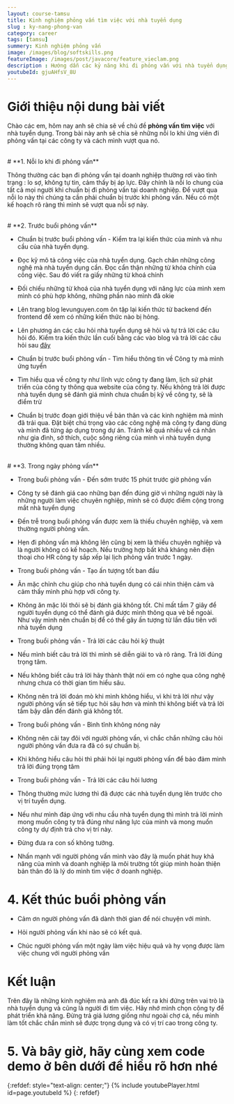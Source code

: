 ```yaml
---
layout: course-tamsu
title: Kinh nghiệm phỏng vấn tìm việc với nhà tuyển dụng
slug : ky-nang-phong-van
category: career
tags: [tamsu]
summery: Kinh nghiệm phỏng vấn  
image: /images/blog/softskills.png
featureImage: /images/post/javacore/feature_vieclam.png
description : Hướng dẫn các kỷ năng khi đi phỏng vấn với nhà tuyển dụng
youtubeId: gjuAHfsV_8U
---
```


# **Giới thiệu nội dung bài viết**

Chào các em, hôm nay anh sẽ chia sẽ về chủ đề <b> phỏng vấn tìm việc</b> với nhà tuyển dụng. Trong bài này anh sẽ chia sẽ những nỗi lo khi ứng viên đi phỏng vấn tại các công ty và cách mình vượt qua nó.


<br>
# **1. Nỗi lo khi đi phỏng vấn**

Thông thường các bạn đi phỏng vấn tại doanh nghiệp thường rơi vào tình trạng : lo sợ, không tự tin, cảm thấy bị áp lực. Đây chính là nỗi lo chung của tất cả mọi người khi chuẩn bị đi phỏng vấn tại doanh nghiệp. Để vượt qua nỗi lo này thì chúng ta cần phải chuẩn bị trước khi phỏng vấn. Nếu có một kế hoạch rõ ràng thì mình sẽ vượt qua nỗi sợ này.

<br>
# **2. Trước buổi phỏng vấn**

- Chuẩn bị trước buổi phỏng vấn  - Kiểm tra lại kiến thức của mình và nhu cầu của nhà tuyển dụng.

+ Đọc kỹ mô tả công việc của nhà tuyển dụng. Gạch chân những công nghệ mà nhà tuyển dụng cần. Đọc cẩn thận những từ khóa chính của công việc. Sau đó viết ra giấy những từ khoá chính

+ Đối chiếu những từ khoá của nhà tuyển dụng với năng lực của mình xem mình có phù hợp không, những phần nào mình đã okie

+ Lên trang blog levunguyen.com ôn tập lại kiến thức từ backend đến frontend để xem có những kiến thức nào bị hỏng. 

+ Lên phương án các câu hỏi nhà tuyển dụng sẽ hỏi và tự trả lời các câu hỏi đó. Kiểm tra kiến thức lần cuối bằng các vào blog và trả lời các câu hỏi sau [đây](https://levunguyen.com/career/2020/07/11/cau-hoi-phong-van-cua-nha-tuyen-dung/)

- Chuẩn bị trước buổi phỏng vấn  - Tìm hiểu thông tin về Công ty mà mình ứng tuyển

+ Tìm hiểu qua về công ty như lĩnh vực công ty đang làm, lịch sử phát triển của công ty thông qua website của công ty.
Nếu không trả lời được nhà tuyển dụng sẽ đánh giá mình chưa chuẩn bị kỷ về công ty, sẽ là điểm trừ

+ Chuẩn bị trước đoạn giới thiệu về bản thân và các kinh nghiệm mà mình đã trải qua. Đặt biệt chú trọng vào các công nghệ mà công ty đang dùng và mình đã từng áp dụng trong dự án. Tránh kể quá nhiều về cá nhân như gia đình, sở thích, cuộc sống riêng của mình vì nhà tuyển dụng thường không quan tâm nhiều.

<br>
# **3. Trong ngày phỏng vấn**

- Trong buổi phỏng vấn - Đến sớm trước 15 phút trước giờ phỏng vấn

+ Công ty sẽ đánh giá cao những bạn đến đúng giờ vì những người này là những người làm việc chuyên nghiệp, mình sẽ có được điểm cộng trong mắt nhà tuyển dụng

+ Đến trễ trong buổi phỏng vấn được xem là thiếu chuyên nghiệp, và xem thường người phỏng vấn.

+ Hẹn đi phỏng vấn mà không lên cũng bị xem là thiếu chuyên nghiệp và là người không có kế hoạch. Nếu trường hợp bất khả kháng nên điện thoại cho HR công ty sắp xếp lại lịch phỏng vấn trước 1 ngày.

- Trong buổi phỏng vấn - Tạo ấn tượng tốt ban đầu 

+ Ăn mặc chỉnh chu giúp cho nhà tuyển dụng có cái nhìn thiện cảm và cảm thấy mình phù hợp với công ty.

+ Không ăn mặc lôi thôi sẽ bị đánh giá không tốt. Chỉ mất tầm 7 giây để người tuyển dụng có thể đánh giá được mình thông qua vẻ bề ngoài. Như vậy mình nên chuẩn bị để có thể gây ấn tượng từ lần đầu tiên với nhà tuyển dụng

- Trong buổi phỏng vấn - Trả lời các câu hỏi kỹ thuật 

+ Nếu mình biết câu trả lời thì mình sẽ diễn giải to và rõ ràng. Trả lời đúng trọng tâm.

+ Nếu không biết câu trả lời hãy thành thật nói em có nghe qua công nghệ nhưng chưa có thời gian tìm hiểu sâu.

+ Không nên trả lời đoán mò khi mình không hiểu, vì khi trả lời như vậy người phỏng vấn sẽ tiếp tục hỏi sâu hơn và mình thì không biết và trả lời tầm bậy dẫn đến đánh giá không tốt.

- Trong buổi phỏng vấn - Bình tĩnh không nóng nảy 

+ Không nên cãi tay đôi với người phỏng vấn, vì chắc chắn những câu hỏi người phỏng vấn đưa ra đã có sự chuẩn bị.

+ Khi không hiểu câu hỏi thì phải hỏi lại người phỏng vấn để bảo đảm mình trả lời đúng trọng tâm

- Trong buổi phỏng vấn - Trả lời các câu hỏi lương

+ Thông thường mức lương thì đã được các nhà tuyển dụng lên trước cho vị trí tuyển dụng.

+ Nếu như mình đáp ứng với nhu cầu nhà tuyển dụng thì mình trả lời mình mong muốn công ty trả đúng như năng lực của mình và mong muốn công ty dự định trả cho vị trí này. 

+ Đừng đưa ra con số không tưởng.

+ Nhấn mạnh với người phỏng vấn mình vào đây là muốn phát huy khả năng của mình và doanh nghiệp là môi trường tốt giúp mình hoàn thiện bản thân đó là lý do mình tìm việc ở doanh nghiệp.

# **4. Kết thúc buổi  phỏng vấn**

+ Cảm ơn người phỏng vấn đã dành thời gian để nói chuyện với mình.

+ Hỏi người phỏng vấn khi nào sẽ có kết quả.

+ Chúc người phỏng vấn một ngày làm việc hiệu quả và hy vọng được làm việc chung với người phỏng vấn


# **Kết luận**

Trên đây là những kinh nghiệm mà anh đã đúc kết ra khi đứng trên vai trò là nhà tuyển dụng và cũng là người đi tìm việc.
Hãy nhớ mình chọn công ty để phát triển khả năng. Đừng trả giá lương giống như ngoài chợ cá, nếu mình làm tốt chắc chắn mình sẽ được trọng dụng và có vị trí cao trong công ty.


# **5. Và bây giờ, hãy cùng xem code demo ở bên dưới để hiểu rõ hơn nhé**

{:refdef: style="text-align: center;"}
{% include youtubePlayer.html id=page.youtubeId %}
{: refdef}